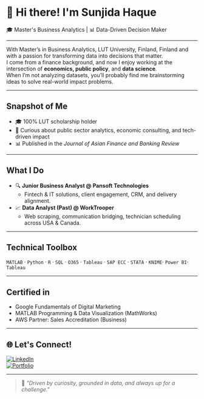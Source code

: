 # 👋 Hi there! I'm Sunjida Haque

🎓 Master's Business Analytics  | 📊 Data-Driven Decision Maker 

---

With Master’s in Business Analytics, LUT University, Finland, Finland and with a passion for transforming data into decisions that matter.  
I come from a finance background, and now I enjoy working at the intersection of **economics, public policy**, and **data science**.  
When I’m not analyzing datasets, you’ll probably find me brainstorming ideas to solve real-world impact problems.

---

##  Snapshot of Me


- 🎓 100% LUT scholarship holder  
- 🧠 Curious about public sector analytics, economic consulting, and tech-driven impact  
- 📊 Published in the *Journal of Asian Finance and Banking Review*

---

##  What I Do

- 🔍 **Junior Business Analyst @ Pansoft Technologies**
  - Fintech & IT solutions, client engagement, CRM, and delivery alignment.
- 📈 **Data Analyst (Past) @ WorkTrooper**
  - Web scraping, communication bridging, technician scheduling across USA & Canada.


---

##  Technical Toolbox

`MATLAB` · `Python` · `R` · `SQL` · `O365` · `Tableau` · `SAP ECC` · `STATA` · `KNIME`· `Power BI`· `Tableau`

---

##  Certified in

- Google Fundamentals of Digital Marketing  
- MATLAB Programming & Data Visualization (MathWorks)
- AWS Partner: Sales Accreditation (Business)

---

## 🌐 Let's Connect!

[![LinkedIn](https://img.shields.io/badge/LinkedIn-0077B5?style=for-the-badge&logo=linkedin&logoColor=white)](https://www.linkedin.com/in/haquesunjida/)   
[![Portfolio](https://img.shields.io/badge/Portfolio-000000?style=for-the-badge&logo=notion&logoColor=white)](https://chip-spruce-1a9.notion.site/Sunjida-Haque-2747c17502908037b0c4fb0404b9b745)


---

> 💬 *"Driven by curiosity, grounded in data, and always up for a challenge."*
